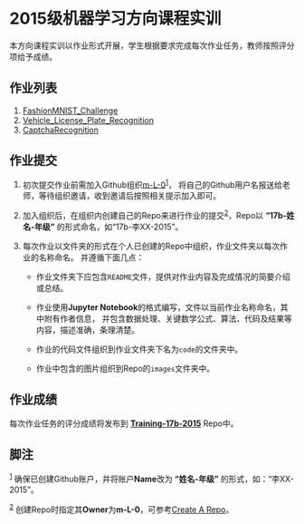# 2015级机器学习方向课程实训

本方向课程实训以作业形式开展，学生根据要求完成每次作业任务，教师按照评分项给予成绩。

## 作业列表

1. [FashionMNIST_Challenge](./FashionMNIST_Challenge.md)
2. [Vehicle_License_Plate_Recognition](./Vehicle_License_Plate_Recognition.md)
3. [CaptchaRecognition](./CaptchaRecognition.md)


## 作业提交

1. 初次提交作业前需加入Github组织[m-L-0](https://github.com/m-L-0)<sup><a id="fnr.1" class="footref" href="#fn.1">1</a></sup>，
   将自己的Github用户名报送给老师，等待组织邀请，收到邀请后按照相关提示加入即可。

2. 加入组织后，在组织内创建自己的Repo来进行作业的提交<sup><a id="fnr.2" class="footref" href="#fn.2">2</a></sup>，Repo以 **“17b-姓名-年级”** 的形式命名，如“17b-李XX-2015”。

3. 每次作业以文件夹的形式在个人已创建的Repo中组织，作业文件夹以每次作业的名称命名。
   并遵循下面几点：

   + 作业文件夹下应包含`README`文件，提供对作业内容及完成情况的简要介绍或总结。

   + 作业使用**Jupyter Notebook**的格式编写，文件以当前作业名称命名，其中附有作者信息，
     并包含数据处理、关键数学公式、算法、代码及结果等内容，描述准确，条理清楚。

   + 作业的代码文件组织到作业文件夹下名为`code`的文件夹中。

   + 作业中包含的图片组织到Repo的`images`文件夹中。

## 作业成绩

每次作业任务的评分成绩将发布到 [**Training-17b-2015**](https://github.com/m-L-0/training-17b-2015) Repo中。

## 脚注

<sup><a id="fn.1" class="footnum" href="#fnr.1">1</a></sup> 确保已创建Github账户，并将账户**Name**改为 **“姓名-年级”** 的形式，如：“李XX-2015”。

<sup><a id="fn.2" class="footnum" href="#fnr.2">2</a></sup> 创建Repo时指定其**Owner**为**m-L-0**，可参考[Create A Repo](https://help.github.com/articles/create-a-repo/)。
